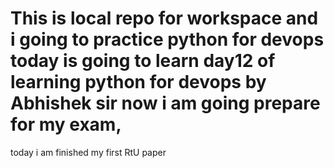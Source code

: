 # This is local repo for workspace and i  going to practice python for devops today is going to learn day12 of learning python for devops by Abhishek sir now i am going prepare for my exam,
today i am finished my first RtU paper 